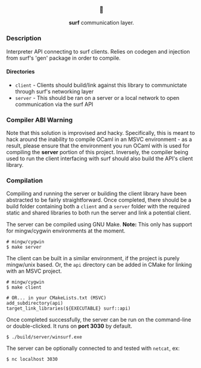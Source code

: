 <h3 align="center">🦞</h3>
<p align="center"><b>surf</b> communication layer.</p>

### Description
Interpreter API connecting to surf clients. Relies on codegen and injection from surf's 'gen' package in order to compile.

#### Directories

* `client` - Clients should build/link against this library to communictate through surf's networking layer
* `server` - This should be ran on a server or a local network to open communication via the surf API

### Compiler ABI Warning
Note that this solution is improvised and hacky. Specifically, this is meant to hack around the inability to compile OCaml in an MSVC environment - as a result, please ensure that the environment you run OCaml with is used for compiling the **server** portion of this project. Inversely, the compiler being used to run the client interfacing with surf should also build the API's client library.

### Compilation
Compiling and running the server or building the client library have been abstracted to be fairly straightforward. Once completed, there should be a build folder containing both a `client` and a `server` folder with the required static and shared libraries to both run the server and link a potential client.

The server can be compiled using GNU Make. **Note:** This only has support for mingw/cygwin environments at the moment.
```
# mingw/cygwin 
$ make server
```

The client can be built in a similar environment, if the project is purely mingw/unix based. Or, the `api` directory can be added in CMake for linking with an MSVC project.
```
# mingw/cygwin
$ make client

# OR... in your CMakeLists.txt (MSVC)
add_subdirectory(api)
target_link_libraries(${EXECUTABLE} surf::api)
```

Once completed successfully, the server can be run on the command-line or double-clicked. It runs on **port 3030** by default.
```
$ ./build/server/winsurf.exe
```

The server can be optionally connected to and tested with `netcat`, ex:
```
$ nc localhost 3030
```